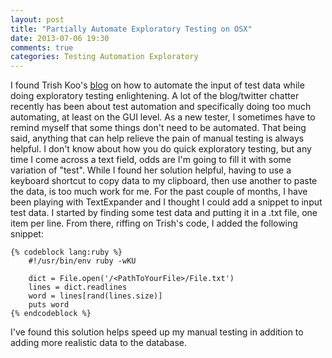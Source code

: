 ```yaml
---
layout: post
title: "Partially Automate Exploratory Testing on OSX"
date: 2013-07-06 19:30
comments: true
categories: Testing Automation Exploratory
---
```

I found Trish Koo's [blog](http://trishkhoo.com/2012/09/using-ruby-and-automator-to-partially-automate-your-exploratory-testing-on-osx/) on how to automate the input of test data while doing exploratory testing enlightening.  A lot of the blog/twitter chatter recently has been about test automation and specifically doing too much automating, at least on the GUI level. As a new tester, I sometimes have to remind myself that some things don't need to be automated.  That being said, anything that can help relieve the pain of manual testing is always helpful. I don't know about how you do quick exploratory testing, but any time I come across a text field, odds are I'm going to fill it with some variation of "test". While I found her solution helpful, having to use a keyboard shortcut to copy data to my clipboard, then use another to paste the data, is too much work for me. For the past couple of months, I have been playing with TextExpander and I thought I could add a snippet to input test data. I started by finding some test data and putting it in a .txt file, one item per line.  From there, riffing on Trish's code, I added the following snippet:
	
	{% codeblock lang:ruby %}
		#!/usr/bin/env ruby -wKU

		dict = File.open('/<PathToYourFile>/File.txt')
		lines = dict.readlines
		word = lines[rand(lines.size)]
		puts word
	{% endcodeblock %}

I've found this solution helps speed up my manual testing in addition to adding more realistic data to the database.
